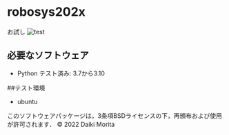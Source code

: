 # robosys202x
お試し
![test]()

## 必要なソフトウェア
* Python
  テスト済み: 3.7から3.10

##テスト環境
* ubuntu




このソフトウェアパッケージは，3条項BSDライセンスの下，再頒布および使用が許可されます．
 © 2022 Daiki Morita
